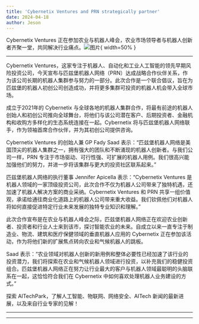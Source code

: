```yaml
---
title: 'Cybernetix Ventures and PRN strategically partner'
date: 2024-04-18
author: Jeson
---
```


Cybernetix Ventures 正在参加农业与机器人峰会，农业市场领导者与机器人创新者齐聚一堂，共同解决行业痛点。![图片](https://ai-techpark.com/wp-content/uploads/2020/06/Buyer-Guide-500x281-1.jpg){ width=50% }

---
Cybernetix Ventures，这家专注于机器人、自动化和工业人工智能的领先早期风险投资公司，今天宣布与匹兹堡机器人网络（PRN）达成战略合作伙伴关系，作为该公司长期的机器人集群参与努力的一部分。此次合作是一个联合倡议，旨在为匹兹堡的机器人初创公司创造成功，并将更多集群可投资的机器人机会带入全球市场。

成立于2021年的 Cybernetix 与全球各地的机器人集群合作，将最有前途的机器人创始人和初创公司推向全球舞台，将他们与该公司潜在客户、后期投资者、金融机构和收购方多样化的生态系统连接在一起。Cybernetix 将与匹兹堡机器人网络联手，作为领袖首席合作伙伴，并为其初创公司提供咨询。

Cybernetix Ventures 的创始人兼 GP Fady Saad 表示：“匹兹堡机器人网络是美国顶尖的机器人集群之一，拥有强大的团队和不断涌现的机器人创新者。与我们公司一样，PRN 专注于市场驱动、可行性强、可扩展的机器人用例。我们很高兴能加强他们的努力，并进一步将该集群与更大的投资社区联系起来。”

匹兹堡机器人网络的执行董事 Jennifer Apicella 表示：“Cybernetix Ventures 是机器人领域的一家顶级投资公司，此次合作不仅为机器人公司带来了独特机遇，还加速了机器人解决方案的商业采纳。Cybernetix Ventures 和 PRN 共享一组价值观，承诺给通往商业化道路上的机器人公司带来重大收益。我们钦佩他们对机器人将如何直接促进特定行业未来发展的独特专业知识和理解。”

此次合作宣布是在农业与机器人峰会之际，匹兹堡机器人网络正在欢迎农业创新者、投资者和行业人士来到该市，探讨智能农业的未来。自成立以来一直专注于制造业、物流、建筑和医疗保健领域的垂直机器人应用的 Cybernetix 正在参加该活动，作为将他们新的扩展焦点转向农业和气候机器人的跳板。

Saad 表示：“农业领域对机器人创新的新用例和整体必要性已经加速了该行业的投资潜力，我们将探索在农业和气候机器人领域进行投资，以补充我们的稳健投资组合。匹兹堡机器人网络正在努力让行业最大的客户与机器人领域最聪明的头脑联系在一起，这恰恰符合我们在 Cybernetix 中如何喜欢处理机器人业务建设的方式。”

探索 AITechPark，了解人工智能、物联网、网络安全、AITech 新闻的最新进展，以及来自行业专家的见解！ 

---
---
